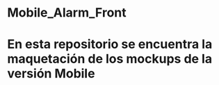 # Mobile_Alarm_Front

# En esta repositorio se encuentra la maquetación de los mockups de la versión Mobile
